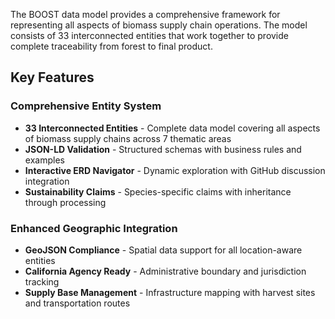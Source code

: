 The BOOST data model provides a comprehensive framework for representing all aspects of biomass supply chain operations. The model consists of 33 interconnected entities that work together to provide complete traceability from forest to final product.

## Key Features

### Comprehensive Entity System
- **33 Interconnected Entities** - Complete data model covering all aspects of biomass supply chains across 7 thematic areas
- **JSON-LD Validation** - Structured schemas with business rules and examples
- **Interactive ERD Navigator** - Dynamic exploration with GitHub discussion integration
- **Sustainability Claims** - Species-specific claims with inheritance through processing

### Enhanced Geographic Integration
- **GeoJSON Compliance** - Spatial data support for all location-aware entities
- **California Agency Ready** - Administrative boundary and jurisdiction tracking
- **Supply Base Management** - Infrastructure mapping with harvest sites and transportation routes
